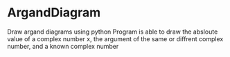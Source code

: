 # ArgandDiagram
Draw argand diagrams using python
Program is able to draw the absloute value of a complex number x, the argument of the same or diffrent complex number, and a known complex number 
